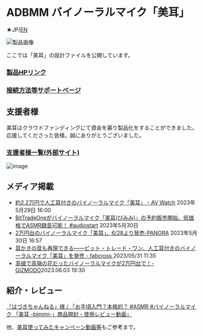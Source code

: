 # ADBMM バイノーラルマイク「美耳」
★JP/[EN](README_EN.md)

![製品画像](https://bit-trade-one.co.jp/bimimi/wp-content/uploads/sites/11/2023/05/%E8%83%8C%E6%99%AF%E7%99%BD%E8%83%8C%E6%99%AF%E9%80%8F%E6%98%8E-e1684994975475-768x333.png)

ここでは「美耳」の設計ファイルを公開しています。

### [製品HPリンク](https://bit-trade-one.co.jp/bimimi/) 

### [接続方法等サポートページ](https://bit-trade-one.github.io/ADBMM/)

## 支援者様

美耳はクラウドファンディングにて資金を募り製品化をすることができました。  
応援してくださった皆様。誠にありがとうございました。  
### [支援者様一覧(外部サイト)](https://camp-fire.jp/projects/623002/backers)

![image](https://user-images.githubusercontent.com/85532743/222311013-187e5365-daa9-4a0e-b275-7705007e12ad.png)

## メディア掲載
- [約2.2万円で人工耳付きのバイノーラルマイク「美耳」 - AV Watch](https://av.watch.impress.co.jp/docs/news/1504221.html) 2023年5月29日 16:00  
- [BitTradeOneがバイノーラルマイク「美耳(びみみ)」の予約販売開始、低価格でASMR録音可能！ #audiostart](https://audiostart.info/2023/05/30/bimimi/) 2023年5月30日
- [2万円台のバイノーラルマイク「美耳」、6/28より発売-PANORA](https://panora.tokyo/archives/66864) 2023年5月30日 16:57
- [耳かきの音も再現できる——ビット・トレード・ワン、人工耳付きのバイノーラルマイク「美耳」を発売 - fabcross ](https://fabcross.jp/news/2023/20230531_bittradeone_binauralmic_bimimi.html)2023/05/31 11:35
- [高値で高嶺の花だったバイノーラルマイクが2万円台で！-GIZMODO](https://www.gizmodo.jp/2023/06/binaural-microphone-bimimi.html)2023.06.03 19:30


## 紹介・レビュー

[「はづきちゃんねる」様 / 「お手頃入門？本格的？ #ASMR #バイノーラルマイク 「美耳 -bimimi-」商品開封・使用レビュー動画」](https://www.youtube.com/watch?v=rwnK0rS9CD8)  

他、[美耳使ってみたキャンペーン動画等](https://bit-trade-one.co.jp/bimimi/#features:~:text=%E3%81%AB%E3%81%A6%E5%AE%9F%E6%96%BD-,%E3%80%8C%23%E7%BE%8E%E8%80%B3%E4%BD%BF%E3%81%A3%E3%81%A6%E3%81%BF%E3%81%9F%20%E3%82%AD%E3%83%A3%E3%83%B3%E3%83%9A%E3%83%BC%E3%83%B3%E3%80%8D,-%E6%8A%95%E7%A8%BF%E3%81%84%E3%81%9F%E3%81%A0)もご参考まで。
